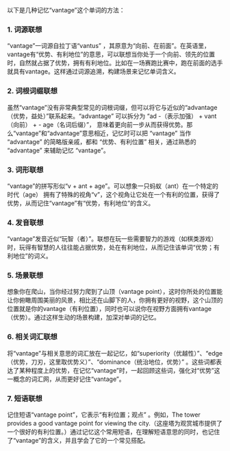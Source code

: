 以下是几种记忆“vantage”这个单词的方法：

### 1. 词源联想
“vantage”一词源自拉丁语“vantus” ，其原意为“向前、在前面”。在英语里，vantage有“优势、有利地位”的意思，可以联想当你处于一个向前、领先的位置时，自然就占据了优势，拥有有利地位。比如在一场赛跑比赛中，跑在前面的选手就具有vantage。这样通过词源追溯，构建场景来记忆单词含义。

### 2. 词根词缀联想
虽然“vantage”没有非常典型常见的词根词缀，但可以将它与近似的“advantage（优势，益处）”联系起来。“advantage” 可以拆分为 “ad -（表示加强） + vant（向前） + - age（名词后缀）”， 意味着更向前一步从而获得优势。那么“vantage”和“advantage”意思相近，记忆时可以把 “vantage” 当作 “advantage” 的简略版亲戚，都和 “优势、有利位置” 相关，通过熟悉的 “advantage” 来辅助记忆 “vantage”。

### 3. 词形联想
“vantage”的拼写形似“v + ant + age”。可以想象一只蚂蚁（ant）在一个特定的时代（age） 拥有了特殊的视角“v”，这个视角让它处在一个有利的位置，获得了优势，从而记住“vantage”有“优势，有利地位”的含义。

### 4. 发音联想
“vantage”发音近似“玩智（者）”。联想在玩一些需要智力的游戏（如棋类游戏）时，玩得有智慧的人往往能占据优势，处在有利地位，从而记住该单词“优势；有利地位”的词义。

### 5. 场景联想
想象你在爬山，当你经过努力爬到了山顶（vantage point），这时你所处的位置能让你俯瞰周围美丽的风景，相比还在山脚下的人，你拥有更好的视野，这个山顶的位置就是你的vantage（有利位置），同时也可以说你在视野方面拥有vantage（优势）。通过这样生动的场景构建，加深对单词的记忆。

### 6. 相关词汇联想
将“vantage”与相关意思的词汇放在一起记忆，如“superiority（优越性）”、“edge（优势，刀刃，这里取优势义）”、“dominance（统治地位，优势）” 。这些词都表达了某种程度上的优势，在记忆“vantage”时，一起回顾这些词，强化对“优势”这一概念的词汇网，从而更好记住“vantage”。

### 7. 短语联想
记住短语“vantage point”，它表示“有利位置；观点” 。例如，The tower provides a good vantage point for viewing the city.（这座塔为观赏城市提供了一个很好的有利位置。）通过记忆这个常用短语，在理解短语意思的同时，也记住了“vantage”的含义，并且学会了它的一个常见搭配。 